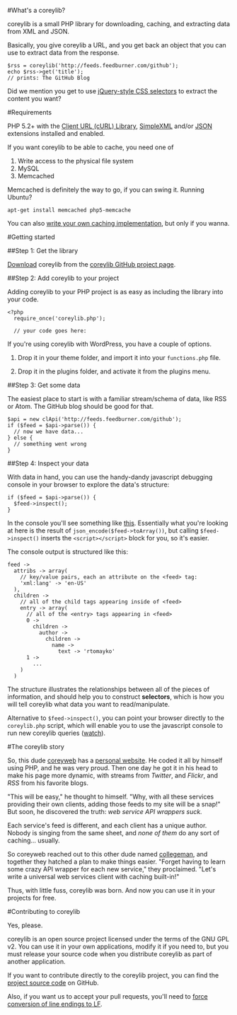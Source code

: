 #What's a coreylib?

coreylib is a small PHP library for downloading, caching, and extracting data from XML and JSON.

Basically, you give coreylib a URL, and you get back an object that you can use to extract data from the response.

    $rss = coreylib('http://feeds.feedburner.com/github');
    echo $rss->get('title');
    // prints: The GitHub Blog

Did we mention you get to use [jQuery-style CSS selectors](#) to extract the content you want?

#Requirements

PHP 5.2+ with the [Client URL (cURL) Library](http://www.php.net/manual/en/curl.installation.php),  [SimpleXML](http://www.php.net/manual/en/book.simplexml.php) and/or [JSON](http://www.php.net/manual/en/book.json.php)
extensions installed and enabled.

If you want coreylib to be able to cache, you need one of

1. Write access to the physical file system
2. MySQL
3. Memcached

Memcached is definitely the way to go, if you can swing it. Running Ubuntu?

    apt-get install memcached php5-memcache
    
You can also [write your own caching implementation](#), but only if you wanna.

#Getting started

##Step 1: Get the library

[Download](https://github.com/collegeman/coreylib/zipball/master) coreylib from the [coreylib GitHub project page](http://github.com/collegeman/coreylib).

##Step 2: Add coreylib to your project

Adding coreylib to your PHP project is as easy as including the library into your code.

    <?php
      require_once('coreylib.php');
      
      // your code goes here:
      
If you're using coreylib with WordPress, you have a couple of options.

1. Drop it in your theme folder, and import it into your `functions.php` file.

2. Drop it in the plugins folder, and activate it from the plugins menu.

##Step 3: Get some data

The easiest place to start is with a familiar stream/schema of data, like RSS or Atom. The GitHub blog should be good for that.

    $api = new clApi('http://feeds.feedburner.com/github');
    if ($feed = $api->parse()) {
      // now we have data...
    } else {
      // something went wrong
    }
    
##Step 4: Inspect your data

With data in hand, you can use the handy-dandy javascript debugging console in your browser to explore the data's structure:

    if ($feed = $api->parse()) {
      $feed->inspect();
    }
    
In the console you'll see something like [this](http://cl.ly/0d0E0i1a473k023B1F43). Essentially what you're looking at here is the result of `json_encode($feed->toArray())`, but calling `$feed->inspect()` inserts the `<script></script>` block for you, so it's easier.

The console output is structured like this:

    feed ->
      attribs -> array(
        // key/value pairs, each an attribute on the <feed> tag:
        'xml:lang' -> 'en-US'
      ), 
      children -> 
        // all of the child tags appearing inside of <feed>
        entry -> array(
          // all of the <entry> tags appearing in <feed>
          0 ->
            children ->
              author ->
                children ->
                  name ->
                    text -> 'rtomayko'
          1 ->
            ...
        )
      )
      
The structure illustrates the relationships between all of the pieces of information, and should help you to construct **selectors**,
which is how you will tell coreylib what data you want to read/manipulate.

Alternative to `$feed->inspect()`, you can point your browser directly to the `coreylib.php` script, which will enable you
to use the javascript console to run new coreylib queries ([watch](http://screencast.com/t/blwIMF0wXa)).
    
#The coreylib story

So, this dude [coreyweb](http://about.me/coreyweb) has a [personal website](http://coreyweb.com). He coded it all by himself using PHP, and he was very proud. Then one day he got it in his head to make his page more dynamic, with streams from *Twitter*, and *Flickr*, and *RSS* from his favorite blogs.

"This will be easy," he thought to himself.  "Why, with all these services providing their own clients, adding those feeds to my site will be a snap!"  But soon, he discovered the truth: *web service API wrappers suck.*

Each service's feed is different, and each client has a unique author. Nobody is singing from the same sheet, and *none of them* do any sort of caching... usually.

So coreyweb reached out to this other dude named [collegeman](http://www.facebook.com/home.php?sk=group_127756220636669&ap=1), and together they hatched a plan to make things easier.  "Forget having to learn some crazy API wrapper for each new service," they proclaimed. "Let's write a universal web services client with caching built-in!"

Thus, with little fuss, coreylib was born. And now you can use it in your projects for free.

#Contributing to coreylib

Yes, please.

coreylib is an open source project licensed under the terms of the GNU GPL v2. You can use it in your own applications, modify it if you need to, but you must release your source code when you distribute coreylib as part of another application.

If you want to contribute directly to the coreylib project, you can find the [project source code](http://github.com/collegeman/coreylib) on GitHub.

Also, if you want us to accept your pull requests, you'll need to [force conversion of line endings to LF](http://help.github.com/dealing-with-lineendings/).